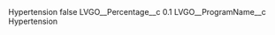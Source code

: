 <?xml version="1.0" encoding="UTF-8"?>
<CustomMetadata xmlns="http://soap.sforce.com/2006/04/metadata" xmlns:xsi="http://www.w3.org/2001/XMLSchema-instance" xmlns:xsd="http://www.w3.org/2001/XMLSchema">
    <label>Hypertension</label>
    <protected>false</protected>
    <values>
        <field>LVGO__Percentage__c</field>
        <value xsi:type="xsd:double">0.1</value>
    </values>
    <values>
        <field>LVGO__ProgramName__c</field>
        <value xsi:type="xsd:string">Hypertension</value>
    </values>
</CustomMetadata>
